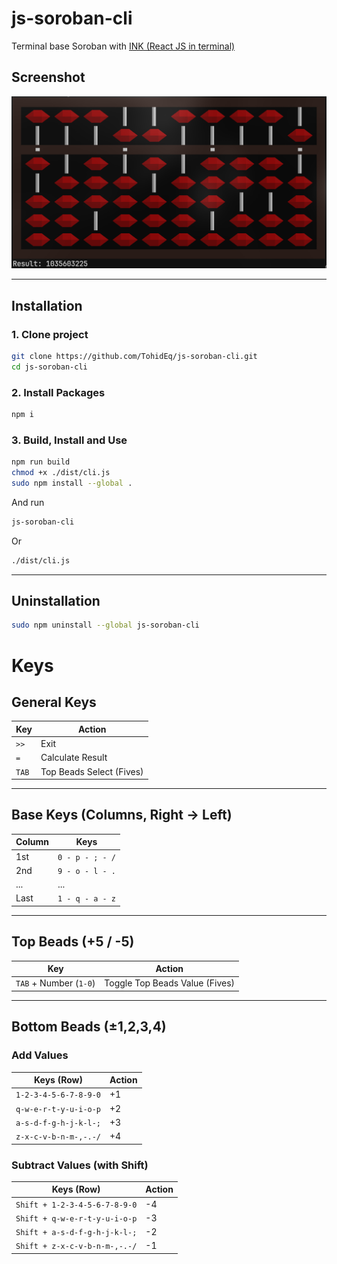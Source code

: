 # js-soroban-cli

Terminal base Soroban with [INK (React JS in terminal)](https://www.npmjs.com/package/ink)

## Screenshot

![js-soroban-cli](./assets/imgs/ss-1.png)

---

## Installation

### 1. Clone project

```bash
git clone https://github.com/TohidEq/js-soroban-cli.git
cd js-soroban-cli
```

### 2. Install Packages

```bash
npm i
```

### 3. Build, Install and Use

```bash
npm run build
chmod +x ./dist/cli.js
sudo npm install --global .
```

And run

```bash
js-soroban-cli
```

Or

```bash
./dist/cli.js
```

---

## Uninstallation

```bash
sudo npm uninstall --global js-soroban-cli
```

# Keys

## General Keys
| Key   | Action                     |
|-------|----------------------------|
| `>>`  | Exit                       |
| `=`   | Calculate Result           |
| `TAB` | Top Beads Select (Fives)   |

---

## Base Keys (Columns, Right → Left)
| Column | Keys         |
|--------|-------------|
| 1st    | `0 - p - ; - /` |
| 2nd    | `9 - o - l - .` |
| ...    | ...         |
| Last   | `1 - q - a - z` |

---

## Top Beads (+5 / -5)
| Key   | Action                   |
|-------|--------------------------|
| `TAB` + Number (`1-0`) | Toggle Top Beads Value (Fives) |

---

## Bottom Beads (±1,2,3,4)
### Add Values
| Keys (Row)        | Action    |
|-------------------|-----------|
| `1-2-3-4-5-6-7-8-9-0` | +1        |
| `q-w-e-r-t-y-u-i-o-p` | +2        |
| `a-s-d-f-g-h-j-k-l-;` | +3        |
| `z-x-c-v-b-n-m-,-.-/` | +4        |

### Subtract Values (with **Shift**)
| Keys (Row)        | Action    |
|-------------------|-----------|
| `Shift + 1-2-3-4-5-6-7-8-9-0` | -4 |
| `Shift + q-w-e-r-t-y-u-i-o-p` | -3 |
| `Shift + a-s-d-f-g-h-j-k-l-;` | -2 |
| `Shift + z-x-c-v-b-n-m-,-.-/` | -1 |
